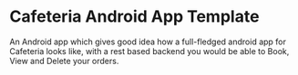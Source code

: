 # Cafeteria Android App Template
An Android app which gives good idea how a full-fledged android app for Cafeteria looks like, with a rest based backend you would be able to Book, View and Delete your orders. 
